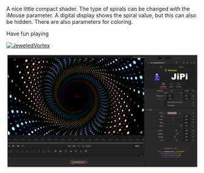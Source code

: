 A nice little compact shader. The type of spirals can be changed with the iMouse parameter. A digital display shows the spiral value, but this can also be hidden. There are also parameters for coloring.

Have fun playing

[![JeweledVortex](https://user-images.githubusercontent.com/78935215/173695169-18a5f11d-28a6-4c4a-bedc-66b2ddeaeeee.gif)](JeweledVortex.fuse)

[![Screenshot](JeweledVortex_screenshot.png)](https://www.shadertoy.com/view/fdjfDc "View on Shadertoy.com")